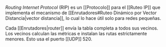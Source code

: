 *Routing Internet Protocol* (RIP) es un [[Protocolo]] para el [[Ruteo IP]] que implementa el mecanismo de [[Enrutadores#Ruteo Dinámico por Vector Distancia|vector distancia]], lo cual lo hace útil solo para redes pequeñas.

Cada [[Enrutadores|router]] envía la tabla completa a todos sus vecinos. Los vecinos calculan las métricas e instalan las rutas estrictamente menores. Esto usa el puerto [[UDP]] 520.
